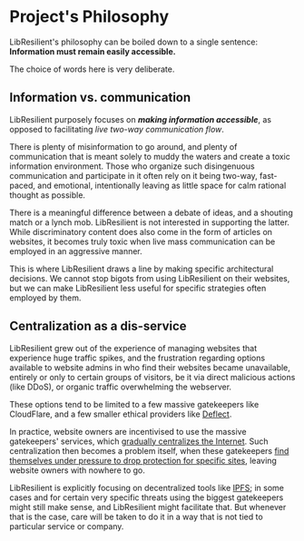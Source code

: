 # Project's Philosophy

LibResilient's philosophy can be boiled down to a single sentence:  
**Information must remain easily accessible.**

The choice of words here is very deliberate.

## Information vs. communication

LibResilient purposely focuses on ***making information accessible***, as opposed to facilitating *live two-way communication flow*.

There is plenty of misinformation to go around, and plenty of communication that is meant solely to muddy the waters and create a toxic information environment. Those who organize such disingenuous communication and participate in it often rely on it being two-way, fast-paced, and emotional, intentionally leaving as little space for calm rational thought as possible.

There is a meaningful difference between a debate of ideas, and a shouting match or a lynch mob. LibResilient is not interested in supporting the latter. While discriminatory content does also come in the form of articles on websites, it becomes truly toxic when live mass communication can be employed in an aggressive manner.

This is where LibResilient draws a line by making specific architectural decisions. We cannot stop bigots from using LibResilient on their websites, but we can make LibResilient less useful for specific strategies often employed by them.

## Centralization as a dis-service

LibResilient grew out of the experience of managing websites that experience huge traffic spikes, and the frustration regarding options available to website admins in who find their websites became unavailable, entirely or only to certain groups of visitors, be it via direct malicious actions (like DDoS), or organic traffic overwhelming the webserver.

These options tend to be limited to a few massive gatekeepers like CloudFlare, and a few smaller ethical providers like [Deflect](https://deflect.ca/).

In practice, website owners are incentivised to use the massive gatekeepers' services, which [gradually centralizes the Internet](https://iscloudflaresafeyet.com/). Such centralization then becomes a problem itself, when these gatekeepers [find themselves under pressure to drop protection for specific sites](https://www.techrepublic.com/article/as-google-and-aws-kill-domain-fronting-users-must-find-a-new-way-to-fight-censorship/), leaving website owners with nowhere to go.

LibResilient is explicitly focusing on decentralized tools like [IPFS](https://ipfs.io); in some cases and for certain very specific threats using the biggest gatekeepers might still make sense, and LibResilient might facilitate that. But whenever that is the case, care will be taken to do it in a way that is not tied to particular service or company.
